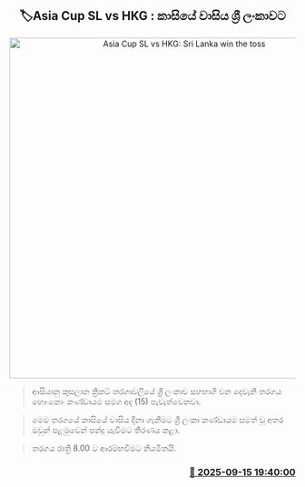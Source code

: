 <p align='center'><b><h2 align='center' title='Asia Cup SL vs HKG: Sri Lanka win the toss'>🏷Asia Cup SL vs HKG : කාසියේ වාසිය ශ්‍රී ලංකාවට</h2></b></p>
<p align='center'><img src='https://helakuru.sgp1.cdn.digitaloceanspaces.com/esana/images/lib/asia-cup-sl-vs-hkg.jpg' width='600' alt='Asia Cup SL vs HKG: Sri Lanka win the toss'></p>

> ආසියානු කුසලාන ක්‍රිකට් තරගාවලියේ ශ්‍රී ලංකාව සහභාගි වන දෙවැනි තරගය හොංකොං කණ්ඩායම සමග අද (15) පැවැත්වෙනවා.

> මෙම තරගයේ කාසියේ වාසිය දිනා ගැනීමට ශ්‍රී ලංකා කණ්ඩායම සමත් වූ අතර ඔවුන් පළමුවෙන් පන්දු යැවීමට තීරණය කළා.

> තරගය රාත්‍රී 8.00 ට ආරම්භවීමට නියමිතයි.



<h3 align='right'><a href='https://www.helakuru.lk/esana/p/113653/'>📅 2025-09-15 19:40:00</a></h3>
